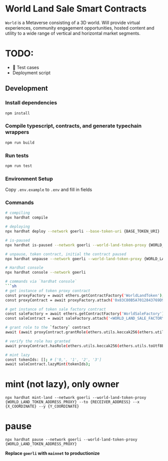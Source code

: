# World Land Sale Smart Contracts

`World` is a Metaverse consisting of a 3D world. Will provide virtual experiences, community engagement opportunities, hosted
content and utility to a wide range of vertical and horizontal market segments.

# TODO: 

- 🚧 Test cases
- Deployment script

## Development

### Install dependencies

```sh
npm install
```

### Compile typescript, contracts, and generate typechain wrappers

```sh
npm run build
```

### Run tests

```sh
npm run test
```

### Environment Setup

Copy `.env.example` to `.env` and fill in fields

### Commands

````sh
# compiling
npx hardhat compile

# deploying
npx hardhat deploy --network goerli --base-token-uri {BASE_TOKEN_URI}

# is-paused
npx hardhat is-paused --network goerli --world-land-token-proxy {WORLD_LAND_TOKEN_ADDRESS_PROXY}

# unpause, token contract, initial the contract paused
npx hardhat unpause --network goerli --world-land-token-proxy {WORLD_LAND_TOKEN_ADDRESS_PROXY}

# Hardhat console
npx hardhat console --network goerli

# commands via `hardhat console`
```sh
# get instance of token proxy contract
const proxyFactory = await ethers.getContractFactory('WorldLandToken');
const proxyContract = await proxyFactory.attach('0x83C80B5A7012843769D9a015546Ae1589cdCDf00');

# get instance of token sale factory contract
const saleFactory = await ethers.getContractFactory('WorldSaleFactory');
const saleContract = await saleFactory.attach('<WORLD_LAND_SALE_FACTORY_ADDRESS>');

# grant role to the `factory` contract
await (await proxyContract.grantRole(ethers.utils.keccak256(ethers.utils.toUtf8Bytes('MINTER_ROLE')), '0xD69b574aDfB0E8dD7A0C1b0E3Ff884da3A913eae')).wait();

# verify the role has granted
await proxyContract.hasRole(ethers.utils.keccak256(ethers.utils.toUtf8Bytes('MINTER_ROLE')), '0xD69b574aDfB0E8dD7A0C1b0E3Ff884da3A913eae');

# mint lazy
const tokenIds: []; # ['0,', '1', '2', '3']
await saleContract.lazyMint(tokenIds);
````

# mint (not lazy), only owner
```
npx hardhat mint-land --network goerli --world-land-token-proxy {WORLD_LAND_TOKEN_ADDRESS_PROXY} --to {RECEIVER_ADDRESS} --x {X_COORDINATE} --y {Y_COORDINATE}
```

# pause
```
npx hardhat pause --network goerli --world-land-token-proxy {WORLD_LAND_TOKEN_ADDRESS_PROXY}
```

**Replace `goerli` with `mainnet` to productionize**

